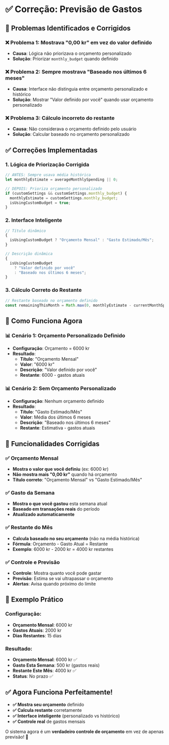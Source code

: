 # ✅ Correção: Previsão de Gastos

## 🎯 **Problemas Identificados e Corrigidos**

### **❌ Problema 1: Mostrava "0,00 kr" em vez do valor definido**

- **Causa**: Lógica não priorizava o orçamento personalizado
- **Solução**: Priorizar `monthly_budget` quando definido

### **❌ Problema 2: Sempre mostrava "Baseado nos últimos 6 meses"**

- **Causa**: Interface não distinguia entre orçamento personalizado e histórico
- **Solução**: Mostrar "Valor definido por você" quando usar orçamento personalizado

### **❌ Problema 3: Cálculo incorreto do restante**

- **Causa**: Não considerava o orçamento definido pelo usuário
- **Solução**: Calcular baseado no orçamento personalizado

## ✅ **Correções Implementadas**

### **1. Lógica de Priorização Corrigida**

```typescript
// ANTES: Sempre usava média histórica
let monthlyEstimate = averageMonthlySpending || 0;

// DEPOIS: Prioriza orçamento personalizado
if (customSettings && customSettings.monthly_budget) {
  monthlyEstimate = customSettings.monthly_budget;
  isUsingCustomBudget = true;
}
```

### **2. Interface Inteligente**

```typescript
// Título dinâmico
{
  isUsingCustomBudget ? "Orçamento Mensal" : "Gasto Estimado/Mês";
}

// Descrição dinâmica
{
  isUsingCustomBudget
    ? "Valor definido por você"
    : "Baseado nos últimos 6 meses";
}
```

### **3. Cálculo Correto do Restante**

```typescript
// Restante baseado no orçamento definido
const remainingThisMonth = Math.max(0, monthlyEstimate - currentMonthSpent);
```

## 🎯 **Como Funciona Agora**

### **📊 Cenário 1: Orçamento Personalizado Definido**

- **Configuração**: Orçamento = 6000 kr
- **Resultado**:
  - **Título**: "Orçamento Mensal"
  - **Valor**: "6000 kr"
  - **Descrição**: "Valor definido por você"
  - **Restante**: 6000 - gastos atuais

### **📊 Cenário 2: Sem Orçamento Personalizado**

- **Configuração**: Nenhum orçamento definido
- **Resultado**:
  - **Título**: "Gasto Estimado/Mês"
  - **Valor**: Média dos últimos 6 meses
  - **Descrição**: "Baseado nos últimos 6 meses"
  - **Restante**: Estimativa - gastos atuais

## 🚀 **Funcionalidades Corrigidas**

### **✅ Orçamento Mensal**

- **Mostra o valor que você definiu** (ex: 6000 kr)
- **Não mostra mais "0,00 kr"** quando há orçamento
- **Título correto**: "Orçamento Mensal" vs "Gasto Estimado/Mês"

### **✅ Gasto da Semana**

- **Mostra o que você gastou** esta semana atual
- **Baseado em transações reais** do período
- **Atualizado automaticamente**

### **✅ Restante do Mês**

- **Calcula baseado no seu orçamento** (não na média histórica)
- **Fórmula**: Orçamento - Gasto Atual = Restante
- **Exemplo**: 6000 kr - 2000 kr = 4000 kr restantes

### **✅ Controle e Previsão**

- **Controle**: Mostra quanto você pode gastar
- **Previsão**: Estima se vai ultrapassar o orçamento
- **Alertas**: Avisa quando próximo do limite

## 🎯 **Exemplo Prático**

### **Configuração:**

- **Orçamento Mensal**: 6000 kr
- **Gastos Atuais**: 2000 kr
- **Dias Restantes**: 15 dias

### **Resultado:**

- **Orçamento Mensal**: 6000 kr ✅
- **Gasto Esta Semana**: 500 kr (gastos reais)
- **Restante Este Mês**: 4000 kr ✅
- **Status**: No prazo ✅

## ✅ **Agora Funciona Perfeitamente!**

- **✅ Mostra seu orçamento** definido
- **✅ Calcula restante** corretamente
- **✅ Interface inteligente** (personalizado vs histórico)
- **✅ Controle real** de gastos mensais

O sistema agora é um **verdadeiro controle de orçamento** em vez de apenas previsão! 🎯
